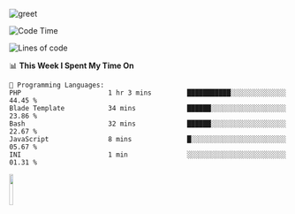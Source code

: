 ![greet](https://user-images.githubusercontent.com/44234583/146624354-9d461392-3676-4e7a-b12f-debc7319f53b.gif) 


<!--START_SECTION:waka-->
![Code Time](http://img.shields.io/badge/Code%20Time-686%20hrs%2041%20mins-blue)

![Lines of code](https://img.shields.io/badge/From%20Hello%20World%20I%27ve%20Written-10.7%20million%20lines%20of%20code-blue)

📊 **This Week I Spent My Time On** 

```text
💬 Programming Languages: 
PHP                      1 hr 3 mins         ███████████░░░░░░░░░░░░░░   44.45 % 
Blade Template           34 mins             ██████░░░░░░░░░░░░░░░░░░░   23.86 % 
Bash                     32 mins             ██████░░░░░░░░░░░░░░░░░░░   22.67 % 
JavaScript               8 mins              █░░░░░░░░░░░░░░░░░░░░░░░░   05.67 % 
INI                      1 min               ░░░░░░░░░░░░░░░░░░░░░░░░░   01.31 % 
```


<!--END_SECTION:waka-->
<img src="https://user-images.githubusercontent.com/44234583/191059235-95ebfce1-7fc7-4eee-baff-214d902e7c18.gif" width="12%"/>
